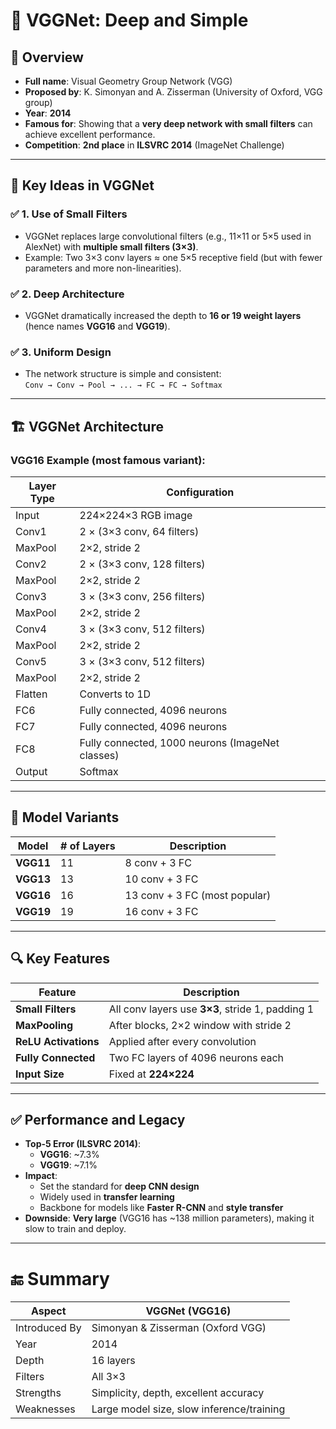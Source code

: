 # 🧠 **VGGNet: Deep and Simple**

## 📌 **Overview**
- **Full name**: Visual Geometry Group Network (VGG)
- **Proposed by**: K. Simonyan and A. Zisserman (University of Oxford, VGG group)  
- **Year**: **2014**
- **Famous for**: Showing that a **very deep network with small filters** can achieve excellent performance.
- **Competition**: **2nd place** in **ILSVRC 2014** (ImageNet Challenge)

---

## 🧱 **Key Ideas in VGGNet**

### ✅ 1. **Use of Small Filters**
- VGGNet replaces large convolutional filters (e.g., 11×11 or 5×5 used in AlexNet) with **multiple small filters (3×3)**.
- Example: Two 3×3 conv layers ≈ one 5×5 receptive field (but with fewer parameters and more non-linearities).

### ✅ 2. **Deep Architecture**
- VGGNet dramatically increased the depth to **16 or 19 weight layers** (hence names **VGG16** and **VGG19**).

### ✅ 3. **Uniform Design**
- The network structure is simple and consistent:  
  `Conv → Conv → Pool → ... → FC → FC → Softmax`

---

## 🏗️ **VGGNet Architecture**

### VGG16 Example (most famous variant):

| **Layer Type**     | **Configuration**                                 |
|--------------------|---------------------------------------------------|
| Input              | 224×224×3 RGB image                               |
| Conv1              | 2 × (3×3 conv, 64 filters)                         |
| MaxPool            | 2×2, stride 2                                     |
| Conv2              | 2 × (3×3 conv, 128 filters)                        |
| MaxPool            | 2×2, stride 2                                     |
| Conv3              | 3 × (3×3 conv, 256 filters)                        |
| MaxPool            | 2×2, stride 2                                     |
| Conv4              | 3 × (3×3 conv, 512 filters)                        |
| MaxPool            | 2×2, stride 2                                     |
| Conv5              | 3 × (3×3 conv, 512 filters)                        |
| MaxPool            | 2×2, stride 2                                     |
| Flatten            | Converts to 1D                                     |
| FC6                | Fully connected, 4096 neurons                      |
| FC7                | Fully connected, 4096 neurons                      |
| FC8                | Fully connected, 1000 neurons (ImageNet classes)  |
| Output             | Softmax                                           |

---

## 🧮 **Model Variants**

| Model     | # of Layers | Description                  |
|-----------|-------------|------------------------------|
| **VGG11** | 11          | 8 conv + 3 FC                |
| **VGG13** | 13          | 10 conv + 3 FC               |
| **VGG16** | 16          | 13 conv + 3 FC (most popular)|
| **VGG19** | 19          | 16 conv + 3 FC               |

---

## 🔍 **Key Features**

| Feature              | Description                                 |
|----------------------|---------------------------------------------|
| **Small Filters**    | All conv layers use **3×3**, stride 1, padding 1 |
| **MaxPooling**       | After blocks, 2×2 window with stride 2       |
| **ReLU Activations** | Applied after every convolution              |
| **Fully Connected**  | Two FC layers of 4096 neurons each           |
| **Input Size**       | Fixed at **224×224**                         |

---

## ✅ **Performance and Legacy**

- **Top-5 Error (ILSVRC 2014)**:  
  - **VGG16**: ~7.3%  
  - **VGG19**: ~7.1%
- **Impact**:
  - Set the standard for **deep CNN design**
  - Widely used in **transfer learning**
  - Backbone for models like **Faster R-CNN** and **style transfer**
- **Downside**: **Very large** (VGG16 has ~138 million parameters), making it slow to train and deploy.

---

# 🔚 **Summary**

| **Aspect**        | **VGGNet (VGG16)**                       |
|-------------------|-------------------------------------------|
| Introduced By     | Simonyan & Zisserman (Oxford VGG)        |
| Year              | 2014                                      |
| Depth             | 16 layers                                 |
| Filters           | All 3×3                                    |
| Strengths         | Simplicity, depth, excellent accuracy     |
| Weaknesses        | Large model size, slow inference/training |
